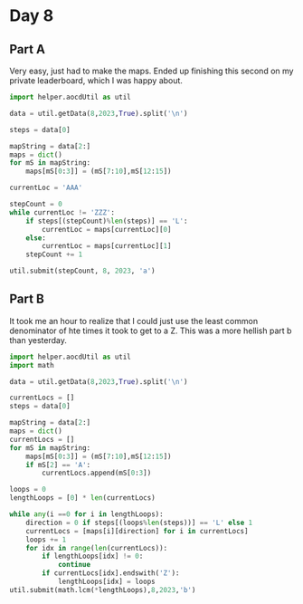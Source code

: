 # Day 8

## Part A

Very easy, just had to make the maps. Ended up finishing this second on my private leaderboard, which I was happy about.

```python
import helper.aocdUtil as util

data = util.getData(8,2023,True).split('\n')

steps = data[0]

mapString = data[2:]
maps = dict()
for mS in mapString:
    maps[mS[0:3]] = (mS[7:10],mS[12:15])

currentLoc = 'AAA'

stepCount = 0
while currentLoc != 'ZZZ':
    if steps[(stepCount)%len(steps)] == 'L':
        currentLoc = maps[currentLoc][0]
    else:
        currentLoc = maps[currentLoc][1]
    stepCount += 1

util.submit(stepCount, 8, 2023, 'a')
```

## Part B

It took me an hour to realize that I could just use the least common denominator of hte times it took to get to a Z. This was a more hellish part b than yesterday.

```python
import helper.aocdUtil as util
import math

data = util.getData(8,2023,True).split('\n')

currentLocs = []
steps = data[0]

mapString = data[2:]
maps = dict()
currentLocs = []
for mS in mapString:
    maps[mS[0:3]] = (mS[7:10],mS[12:15])
    if mS[2] == 'A':
        currentLocs.append(mS[0:3])

loops = 0
lengthLoops = [0] * len(currentLocs)

while any(i ==0 for i in lengthLoops):
    direction = 0 if steps[(loops%len(steps))] == 'L' else 1
    currentLocs = [maps[i][direction] for i in currentLocs]
    loops += 1
    for idx in range(len(currentLocs)):
        if lengthLoops[idx] != 0:
            continue
        if currentLocs[idx].endswith('Z'):
            lengthLoops[idx] = loops
util.submit(math.lcm(*lengthLoops),8,2023,'b')
```